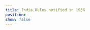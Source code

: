 ```yaml
---
title: India Rules notified in 1956
position: 
show: false
---
```


<templatesPostChildren></templatesPostChildren>

